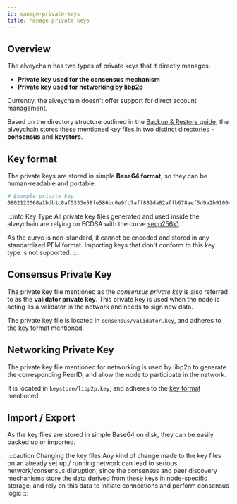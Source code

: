 ```yaml
---
id: manage-private-keys
title: Manage private keys
---
```


## Overview

The alveychain has two types of private keys that it directly manages:

* **Private key used for the consensus mechanism**
* **Private key used for networking by libp2p**

Currently, the alveychain doesn't offer support for direct account management.

Based on the directory structure outlined in the [Backup & Restore guide](/docs/working-with-node/backup-restore),
the alveychain stores these mentioned key files in two distinct directories - **consensus** and **keystore**.

## Key format

The private keys are stored in simple **Base64 format**, so they can be human-readable and portable.

```bash
# Example private key
0802122068a1bdb1c8af5333e58fe586bc0e9fc7aff882da82affb678aef5d9a2b9100c0
```

:::info Key Type
All private key files generated and used inside the alveychain are relying on ECDSA with the curve [secp256k1](https://en.bitcoin.it/wiki/Secp256k1).

As the curve is non-standard, it cannot be encoded and stored in any standardized PEM format.
Importing keys that don't conform to this key type is not supported.
:::
## Consensus Private Key

The private key file mentioned as the *consensus private key* is also referred to as the **validator private key**.
This private key is used when the node is acting as a validator in the network and needs to sign new data.

The private key file is located in `consensus/validator.key`, and adheres to the [key format](/docs/configuration/manage-private-keys#key-format) mentioned.

## Networking Private Key

The private key file mentioned for networking is used by libp2p to generate the corresponding PeerID, and allow the node to participate in the network.

It is located in `keystore/libp2p.key`, and adheres to the [key format](/docs/configuration/manage-private-keys#key-format) mentioned.

## Import / Export

As the key files are stored in simple Base64 on disk, they can be easily backed up or imported.

:::caution Changing the key files
Any kind of change made to the key files on an already set up / running network can lead to serious network/consensus disruption, 
since the consensus and peer discovery mechanisms store the data derived from these keys in node-specific storage, and rely on this data to
initiate connections and perform consensus logic
:::